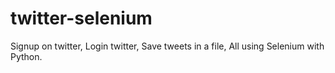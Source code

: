 # twitter-selenium
Signup on twitter, 
Login twitter, 
Save tweets in a file, 
All using Selenium with Python.
